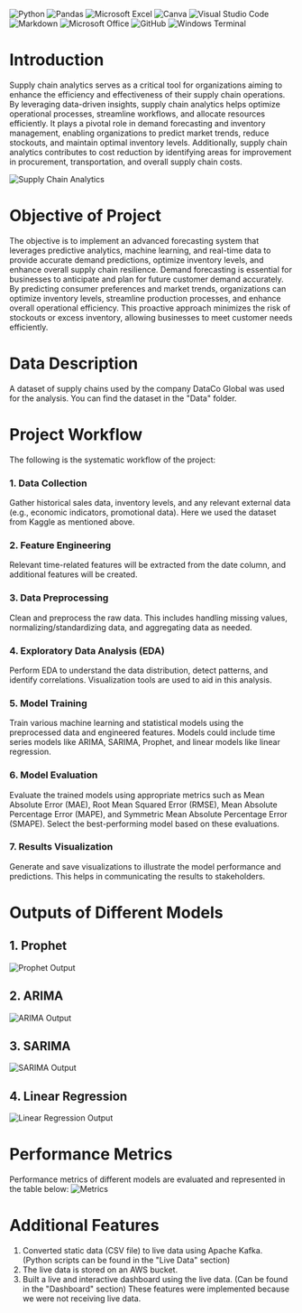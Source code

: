 ![Python](https://img.shields.io/badge/Python-3776AB.svg?style=for-the-badge&logo=Python&logoColor=white)
![Pandas](https://img.shields.io/badge/pandas-%23150458.svg?style=for-the-badge&logo=pandas&logoColor=white)
![Microsoft Excel](https://img.shields.io/badge/Microsoft_Excel-217346?style=for-the-badge&logo=microsoft-excel&logoColor=white)
![Canva](https://img.shields.io/badge/Canva-%2300C4CC.svg?style=for-the-badge&logo=Canva&logoColor=white)
![Visual Studio Code](https://img.shields.io/badge/Visual%20Studio%20Code-0078d7.svg?style=for-the-badge&logo=visual-studio-code&logoColor=white)
![Markdown](https://img.shields.io/badge/markdown-%23000000.svg?style=for-the-badge&logo=markdown&logoColor=white)
![Microsoft Office](https://img.shields.io/badge/Microsoft_Office-D83B01?style=for-the-badge&logo=microsoft-office&logoColor=white)
![GitHub](https://img.shields.io/badge/github-%23121011.svg?style=for-the-badge&logo=github&logoColor=white)
![Windows Terminal](https://img.shields.io/badge/Windows%20Terminal-%234D4D4D.svg?style=for-the-badge&logo=windows-terminal&logoColor=white)

# Introduction
Supply chain analytics serves as a critical tool for organizations aiming to enhance the efficiency and effectiveness of their supply chain operations. By leveraging data-driven insights, supply chain analytics helps optimize operational processes, streamline workflows, and allocate resources efficiently. It plays a pivotal role in demand forecasting and inventory management, enabling organizations to predict market trends, reduce stockouts, and maintain optimal inventory levels. Additionally, supply chain analytics contributes to cost reduction by identifying areas for improvement in procurement, transportation, and overall supply chain costs.

![Supply Chain Analytics](https://github.com/ManojKudkyal/Supply-chain-demand-forecasting/assets/119351017/90bd65ac-b602-419c-9ec9-9ff8f9571591)

# Objective of Project
The objective is to implement an advanced forecasting system that leverages predictive analytics, machine learning, and real-time data to provide accurate demand predictions, optimize inventory levels, and enhance overall supply chain resilience. Demand forecasting is essential for businesses to anticipate and plan for future customer demand accurately. By predicting consumer preferences and market trends, organizations can optimize inventory levels, streamline production processes, and enhance overall operational efficiency. This proactive approach minimizes the risk of stockouts or excess inventory, allowing businesses to meet customer needs efficiently.

# Data Description
A dataset of supply chains used by the company DataCo Global was used for the analysis. You can find the dataset in the "Data" folder.

# Project Workflow
The following is the systematic workflow of the project:

### 1. Data Collection
Gather historical sales data, inventory levels, and any relevant external data (e.g., economic indicators, promotional data). Here we used the dataset from Kaggle as mentioned above.

### 2. Feature Engineering
Relevant time-related features will be extracted from the date column, and additional features will be created.

### 3. Data Preprocessing
Clean and preprocess the raw data. This includes handling missing values, normalizing/standardizing data, and aggregating data as needed.

### 4. Exploratory Data Analysis (EDA)
Perform EDA to understand the data distribution, detect patterns, and identify correlations. Visualization tools are used to aid in this analysis.

### 5. Model Training
Train various machine learning and statistical models using the preprocessed data and engineered features. Models could include time series models like ARIMA, SARIMA, Prophet, and linear models like linear regression.

### 6. Model Evaluation
Evaluate the trained models using appropriate metrics such as Mean Absolute Error (MAE), Root Mean Squared Error (RMSE), Mean Absolute Percentage Error (MAPE), and Symmetric Mean Absolute Percentage Error (SMAPE). Select the best-performing model based on these evaluations.

### 7. Results Visualization
Generate and save visualizations to illustrate the model performance and predictions. This helps in communicating the results to stakeholders.

# Outputs of Different Models

## 1. Prophet
![Prophet Output](https://github.com/ManojKudkyal/Supply-chain-demand-forecasting/assets/119351017/a54094cf-3476-4edf-a31d-bcb2e81a6f1e)

## 2. ARIMA
![ARIMA Output](https://github.com/ManojKudkyal/Supply-chain-demand-forecasting/assets/119351017/55935272-dee1-4e41-85d5-a24ab23cae46)

## 3. SARIMA 
![SARIMA Output](https://github.com/ManojKudkyal/Supply-chain-demand-forecasting/assets/119351017/ead36fb3-0e8c-47ba-b917-11d9a479149a)

## 4. Linear Regression
![Linear Regression Output](https://github.com/ManojKudkyal/Supply-chain-demand-forecasting/assets/119351017/f1ae88fc-39c4-4c23-a71e-1e57f26facbf)

# Performance Metrics
Performance metrics of different models are evaluated and represented in the table below:
![Metrics](https://github.com/ManojKudkyal/Supply-chain-demand-forecasting/assets/119351017/1e5c7364-c1d8-40cc-8e6a-0097fee92a6c)

# Additional Features
1. Converted static data (CSV file) to live data using Apache Kafka. (Python scripts can be found in the "Live Data" section)
2. The live data is stored on an AWS bucket.
3. Built a live and interactive dashboard using the live data. (Can be found in the "Dashboard" section)
These features were implemented because we were not receiving live data.
